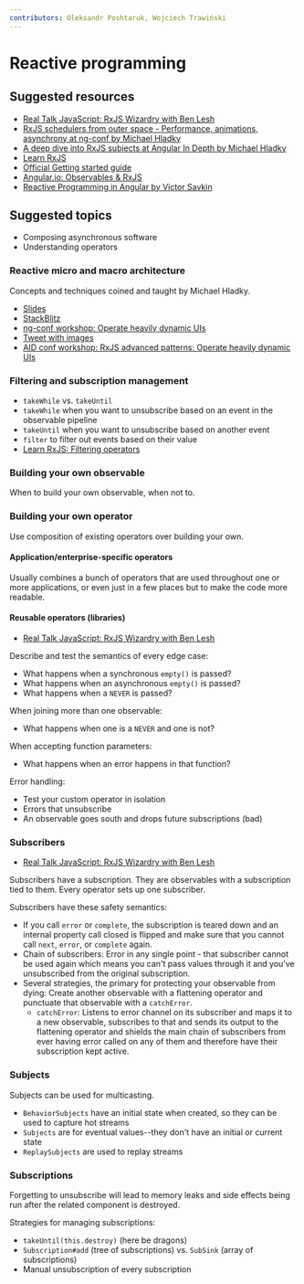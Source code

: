 ```yaml
---
contributors: Oleksandr Poshtaruk, Wojciech Trawiński
---
```


# Reactive programming

## Suggested resources
- [Real Talk JavaScript: RxJS Wizardry with Ben Lesh](https://realtalkjavascript.simplecast.fm/39f4a2e2)
- [RxJS schedulers from outer space - Performance, animations, asynchrony at ng-conf by Michael Hladky](https://youtu.be/wfSKE7GtKhU)
- [A deep dive into RxJS subjects at Angular In Depth by Michael Hladky](https://www.youtube.com/watch?v=y2aBiA5N4h8)
- [Learn RxJS](https://www.learnrxjs.io/)
- [Official Getting started guide](https://rxjs.dev/guide/overview)
- [Angular.io: Observables & RxJS](https://angular.io/guide/observables)
- [Reactive Programming in Angular by Victor Savkin](https://blog.nrwl.io/reactive-programming-in-angular-7dcded697e6c)

## Suggested topics
- Composing asynchronous software
- Understanding operators

### Reactive micro and macro architecture
Concepts and techniques coined and taught by Michael Hladky.

- [Slides](https://docs.google.com/presentation/d/1G76QJ6EC1mwUt99exVyQqwU7FutXbulA8flweWJKubQ/edit#slide=id.g4de9327dad_0_21)
- [StackBlitz](https://stackblitz.com/edit/rxjs-operating-heavily-dynamic-uis)
- [ng-conf workshop: Operate heavily dynamic UIs](https://youtu.be/XKfhGntZROQ)
- [Tweet with images](https://twitter.com/Michael_Hladky/status/1136327245050630144)
- [AID conf workshop: RxJS advanced patterns: Operate heavily dynamic UIs](https://www.youtube.com/watch?v=3aiJ3XX_vpQ)

### Filtering and subscription management
- `takeWhile` vs. `takeUntil`
- `takeWhile` when you want to unsubscribe based on an event in the observable
  pipeline
- `takeUntil` when you want to unsubscribe based on another event
- `filter` to filter out events based on their value
- [Learn RxJS: Filtering operators](https://www.learnrxjs.io/operators/filtering/)

### Building your own observable
When to build your own observable, when not to.

### Building your own operator
Use composition of existing operators over building your own.

#### Application/enterprise-specific operators
Usually combines a bunch of operators that are used throughout one or more
applications, or even just in a few places but to make the code more readable.

#### Reusable operators (libraries)
- [Real Talk JavaScript: RxJS Wizardry with Ben Lesh](https://realtalkjavascript.simplecast.fm/39f4a2e2)

Describe and test the semantics of every edge case:
- What happens when a synchronous `empty()` is passed?
- What happens when an asynchronous `empty()` is passed?
- What happens when a `NEVER` is passed?

When joining more than one observable:
- What happens when one is a `NEVER` and one is not?

When accepting function parameters:
- What happens when an error happens in that function?

Error handling:
- Test your custom operator in isolation
- Errors that unsubscribe
- An observable goes south and drops future subscriptions (bad)

### Subscribers
- [Real Talk JavaScript: RxJS Wizardry with Ben Lesh](https://realtalkjavascript.simplecast.fm/39f4a2e2)

Subscribers have a subscription. They are observables with a subscription tied
to them. Every operator sets up one subscriber.

Subscribers have these safety semantics:
- If you call `error` or `complete`, the subscription is teared down and an
  internal property call closed is flipped and make sure that you cannot call
  `next`, `error`, or `complete` again.
- Chain of subscribers: Error in any single point - that subscriber cannot be
  used again which means you can't pass values through it and you've
  unsubscribed from the original subscription.
- Several strategies, the primary for protecting your observable from dying:
  Create another observable with a flattening operator and punctuate that
  observable with a `catchError`.
  - `catchError`: Listens to error channel on its subscriber and maps it to a
  new observable, subscribes to that and sends its output to the flattening
  operator and shields the main chain of subscribers from ever having error
  called on any of them and therefore have their subscription kept active.

### Subjects
Subjects can be used for multicasting.

- `BehaviorSubjects` have an initial state when created, so they can be used to
  capture hot streams
- `Subjects` are for eventual values--they don't have an initial or current
  state
- `ReplaySubjects` are used to replay streams

### Subscriptions
Forgetting to unsubscribe will lead to memory leaks and side effects being run
after the related component is destroyed.

Strategies for managing subscriptions:
- `takeUntil(this.destroy)` (here be dragons)
- `Subscription#add` (tree of subscriptions) vs. `SubSink` (array of
  subscriptions)
- Manual unsubscription of every subscription
